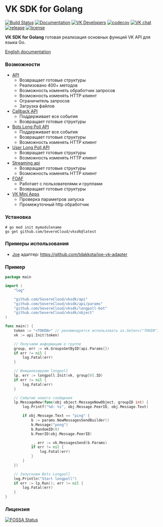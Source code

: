 # VK SDK for Golang

[![Build Status](https://travis-ci.com/SevereCloud/vksdk.svg?branch=master)](https://travis-ci.com/SevereCloud/vksdk)
[![Documentation](https://godoc.org/github.com/SevereCloud/vksdk?status.svg)](https://pkg.go.dev/github.com/SevereCloud/vksdk)
[![VK Developers](https://img.shields.io/badge/developers-%234a76a8.svg?logo=VK&logoColor=white)](https://vk.com/dev/)
[![codecov](https://codecov.io/gh/SevereCloud/vksdk/branch/master/graph/badge.svg)](https://codecov.io/gh/SevereCloud/vksdk)
[![VK chat](https://img.shields.io/badge/chat-%234a76a8.svg?logo=VK&logoColor=white)](https://vk.me/join/AJQ1d6Or8Q00Y_CSOESfbqGt)
[![release](https://img.shields.io/github/v/tag/SevereCloud/vksdk?label=release)](https://github.com/SevereCloud/vksdk/releases)
[![license](https://img.shields.io/github/license/SevereCloud/vksdk.svg?maxAge=2592000)](https://github.com/SevereCloud/vksdk/blob/master/LICENSE)

**VK SDK for Golang** готовая реализация основных функций VK API для языка Go.

[English documentation](https://pkg.go.dev/github.com/SevereCloud/vksdk)

### Возможности

- [API](https://github.com/SevereCloud/vksdk/tree/master/api#api)
  - Возвращает готовые структуры
  - Реализовано 400+ методов
  - Возможность изменять обработчик запросов
  - Возможность изменять HTTP клиент
  - Ограничитель запросов
  - Загрузка файлов
- [Callback API](https://github.com/SevereCloud/vksdk/tree/master/callback#callback-api)
  - Поддерживает все события
  - Возвращает готовые структуры
- [Bots Long Poll API](https://github.com/SevereCloud/vksdk/tree/master/longpoll-bot#bots-long-poll-api)
  - Поддерживает все события
  - Возвращает готовые структуры
  - Возможность изменять HTTP клиент
- [User Long Poll API](https://github.com/SevereCloud/vksdk/tree/master/longpoll-user#user-long-poll-api)
  - Возвращает готовые структуры
  - Возможность изменять HTTP клиент
- [Streaming api](https://pkg.go.dev/github.com/SevereCloud/vksdk/streaming)
  - Возвращает готовые структуры
  - Возможность изменять HTTP клиент
- [FOAF](https://github.com/SevereCloud/vksdk/tree/master/foaf#foaf)
  - Работает с пользователями и группами
  - Возвращает готовые структуры
- [VK Mini Apps](https://github.com/SevereCloud/vksdk/tree/master/vkapps#vk-mini-apps)
  - Проверка параметров запуска
  - Промежуточный http обработчик

### Установка

```shell
# go mod init mymodulename
go get github.com/SevereCloud/vksdk@latest
```

### Примеры использования

- [Joe](https://github.com/go-joe/joe) адаптер: https://github.com/tdakkota/joe-vk-adapter 

### Пример

```go
package main

import (
	"log"

	"github.com/SevereCloud/vksdk/api"
	"github.com/SevereCloud/vksdk/api/params"
	"github.com/SevereCloud/vksdk/longpoll-bot"
	"github.com/SevereCloud/vksdk/object"
)

func main() {
	token := "<TOKEN>" // рекомендуется использовать os.Getenv("TOKEN")
	vk := api.Init(token)

	// Получаем информацию о группе
	group, err := vk.GroupsGetByID(api.Params{})
	if err != nil {
		log.Fatal(err)
	}

	// Иницилизируем longpoll
	lp, err := longpoll.Init(vk, group[0].ID)
	if err != nil {
		log.Fatal(err)
	}

	// Событие нового сообщения
	lp.MessageNew(func(obj object.MessageNewObject, groupID int) {
		log.Printf("%d: %s", obj.Message.PeerID, obj.Message.Text)

		if obj.Message.Text == "ping" {
			b := params.NewMessagesSendBuilder()
			b.Message("pong")
			b.RandomID(0)
			b.PeerID(obj.Message.PeerID)

			_, err := vk.MessagesSend(b.Params)
			if err != nil {
				log.Fatal(err)
			}
		}
	})

	// Запускаем Bots Longpoll
	log.Println("Start longpoll")
	if err := lp.Run(); err != nil {
		log.Fatal(err)
	}
}
```

### Лицензия

[![FOSSA Status](https://app.fossa.io/api/projects/git%2Bgithub.com%2FSevereCloud%2Fvksdk.svg?type=large)](https://app.fossa.io/projects/git%2Bgithub.com%2FSevereCloud%2Fvksdk?ref=badge_large)